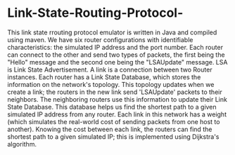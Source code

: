 # Link-State-Routing-Protocol-


This link state rrouting protocol emulator is written in Java and compiled using maven. We have six router configurations with identifiable characteristics: the simulated IP address and the port number. Each router can connect to the other and send two types of packets, the first being the "Hello" message and the second one being the "LSAUpdate" message. LSA is Link State Advertisement. A link is a connection between two Router instances. Each router has a Link State Database, which stores the information on the network's topology. This topology updates when we create a link; the routers in the new link send 'LSAUpdate' packets to their neighbors. The neighboring routers use this information to update their Link State Database. This database helps us find the shortest path to a given simulated IP address from any router. Each link in this network has a weight (which simulates the real-world cost of sending packets from one host to another). Knowing the cost between each link, the routers can find the shortest path to a given simulated IP; this is implemented using Dijkstra's algorithm. 
